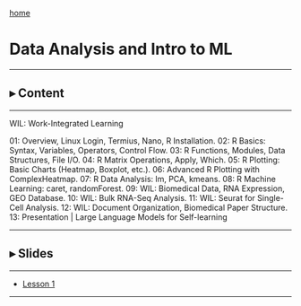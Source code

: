 
[home](https://www.bioinfo-lab.com)

# Data Analysis and Intro to ML

--------------

## ▸ Content

---------------

WIL: Work-Integrated Learning

01: Overview, Linux Login, Termius, Nano, R Installation.
02: R Basics: Syntax, Variables, Operators, Control Flow.
03: R Functions, Modules, Data Structures, File I/O.
04: R Matrix Operations, Apply, Which.
05: R Plotting: Basic Charts (Heatmap, Boxplot, etc.).
06: Advanced R Plotting with ComplexHeatmap.
07: R Data Analysis: lm, PCA, kmeans.
08: R Machine Learning: caret, randomForest.
09: WIL: Biomedical Data, RNA Expression, GEO Database.
10: WIL: Bulk RNA-Seq Analysis.
11: WIL: Seurat for Single-Cell Analysis.
12: WIL: Document Organization, Biomedical Paper Structure.
13: Presentation | Large Language Models for Self-learning

---------------

## ▸ Slides

---------------

 * [Lesson 1](https://www.bioinfo-lab.com/courses/c02/s01/)


--------------

